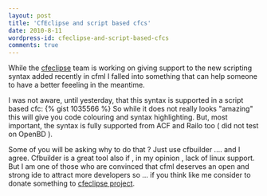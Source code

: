 ```yaml
---
layout: post
title: 'CfEclipse and script based cfcs'
date: 2010-8-11
wordpress-id: cfeclipse-and-script-based-cfcs
comments: true
---
```

While the <a href="http://www.cfeclipse.org/" target="_blank">cfeclipse</a> team is working on giving support to the new scripting syntax added recently in cfml I falled into something that can help someone to have a better feeeling in the meantime.
<!--more-->
I was not aware, until yesterday, that this syntax is supported in a script based cfc:
{% gist 1035566 %}
So while it does not really looks "amazing" this will give you code colouring and syntax highlighting. But, most important, the syntax is fully supported from ACF and Railo too ( did not test on OpenBD ).

Some of you will be asking why to do that ? Just use cfbuilder .... and I agree. Cfbuilder is a great tool also if , in my opinion , lack of linux support. But I am one of those who are convinced that cfml deserves an open and strong ide to attract more developers so ... if you think like me consider to donate something to <a href="http://www.cfeclipse.org/" target="_blank">cfeclipse project</a>.
